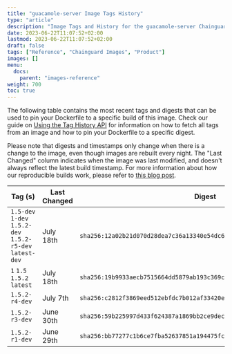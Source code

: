 ```yaml
---
title: "guacamole-server Image Tags History"
type: "article"
description: "Image Tags and History for the guacamole-server Chainguard Image"
date: 2023-06-22T11:07:52+02:00
lastmod: 2023-06-22T11:07:52+02:00
draft: false
tags: ["Reference", "Chainguard Images", "Product"]
images: []
menu:
  docs:
    parent: "images-reference"
weight: 700
toc: true
---
```


The following table contains the most recent tags and digests that can be used to pin your Dockerfile to a specific build of this image. Check our guide on [Using the Tag History API](/chainguard/chainguard-images/using-the-tag-history-api/) for information on how to fetch all tags from an image and how to pin your Dockerfile to a specific digest.

Please note that digests and timestamps only change when there is a change to the image, even though images are rebuilt every night. The "Last Changed" column indicates when the image was last modified, and doesn't always reflect the latest build timestamp. For more information about how our reproducible builds work, please refer to [this blog post](https://www.chainguard.dev/unchained/reproducing-chainguards-reproducible-image-builds).

| Tag (s)                                                    | Last Changed | Digest                                                                    |
|------------------------------------------------------------|--------------|---------------------------------------------------------------------------|
|  `1.5-dev` `1-dev` `1.5.2-dev` `1.5.2-r5-dev` `latest-dev` | July 18th    | `sha256:12a02b21d070d28dea7c36a13340e54dc64403b5e9d51a1024e36cd4efc8a52e` |
|  `1` `1.5` `1.5.2` `latest`                                | July 18th    | `sha256:19b9933aecb7515664dd5879ab193c369cf66d59a453478038aeeda8ae6a6697` |
|  `1.5.2-r4-dev`                                            | July 7th     | `sha256:c2812f3869eed512ebfdc7b012af33420e76bbdf06839bab1cbe3fde749afeaa` |
|  `1.5.2-r3-dev`                                            | June 30th    | `sha256:59b225997d433f624387a1869bb2ce9dec50068eaa3f89cfdc7b3c81768525be` |
|  `1.5.2-r1-dev`                                            | June 29th    | `sha256:bb77277c1b6ce7fba52637851a194475fc9fc975c2a702e446256661f213c603` |
